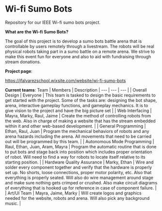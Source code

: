 # Wi-fi Sumo Bots


Repository for our IEEE Wi-fi sumo bots project.

__What are the Wi-fi Sumo Bots?__


The goal of this project is to develop a sumo bots battle arena that is controllable by users remotely through a livestream. The robots will be real physical robots taking part in a sumo battle on a remote arena. We strive to make this event fun for everyone and also to aid with fundraising through stream donations.

**Project page**:

https://jfalvarezschool.wixsite.com/website/wi-fi-sumo-bots

**Current teams**:
Team | Members | Description
| --- | --- | --- |
| Overall Design | Everyone | This team is tasked to design the basic requirements to get started with the project. Some of the tasks are: designing the bot shape, arena, interactive gameplay functions, and gameplay mechanics. It is to give vision to the project and have the big picture set |
| Web Interfacing | Mayra, Marky, Raul, Jaime | Create the method of controlling robots from the web. Also in charge of making a website that has the stream embedded within it and other web-based development. |
| General Programming | Ethan, Raul, Juan | Program the mechanical behaviors of robots and any arena hazards including the arena. All movements that need to be carried out will be programmed by this team. |
| Autonomous Mode Programming | Raul, Ethan, Juan, Aram, Mayra | Program the automatic routine that is done to put bots and stage back into position which includes proper orientation of robot. Will need to find a way for robots to locate itself relative to its starting position. |
| Hardware Quality Assurance | Marky, Ethan | Wire and solder every component together and verify that the hardware is properly set up. No shorts, loose connections, proper motor polarity, etc. Also that everything is properly seated. Will also do wire management around stage and make sure nothing gets crimped or crushed. Also make circuit diagrams of everything that is hooked up for reference in case of component failure. |
| Art/UI Team | Mayra, Jaime, Marky | Will create logos and graphics needed for the website, robots and arena. Will also pick any background music. |


